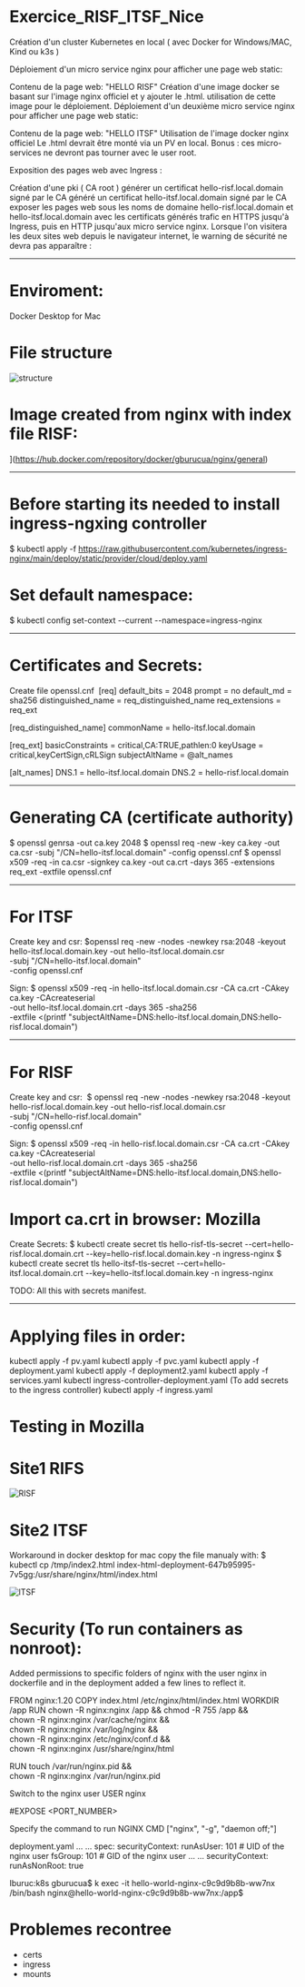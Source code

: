 # Exercice_RISF_ITSF_Nice

Création d'un cluster Kubernetes en local ( avec Docker for Windows/MAC, Kind ou k3s )

Déploiement d'un micro service nginx pour afficher une page web static:

Contenu de la page web: "HELLO RISF"
Création d'une image docker se basant sur l'image nginx officiel et y ajouter le .html.
utilisation de cette image pour le déploiement.
Déploiement d'un deuxième micro service nginx pour afficher une page web static:

Contenu de la page web: "HELLO ITSF"
Utilisation de l'image docker nginx officiel
Le .html devrait être monté via un PV en local.
Bonus : ces micro-services ne devront pas tourner avec le user root.

Exposition des pages web avec Ingress :

Création d'une pki ( CA root )
générer un certificat hello-risf.local.domain signé par le CA
généré un certificat hello-itsf.local.domain signé par le CA
exposer les pages web sous les noms de domaine hello-risf.local.domain et hello-itsf.local.domain avec les certificats générés
trafic en HTTPS jusqu'à Ingress, puis en HTTP jusqu'aux micro service nginx.
Lorsque l'on visitera les deux sites web depuis le navigateur internet, le warning de sécurité ne devra pas apparaître :


----------------------------------------------------------------------------------------------------------------------------------------------

# Enviroment: 
Docker Desktop for Mac

# File structure

![structure](https://github.com/gburucua/Exercice_RISF_ITSF_Nice/assets/47932497/68d54384-7f00-40c5-82d6-799318baf7e0)




# Image created from nginx with index file RISF:
](https://hub.docker.com/repository/docker/gburucua/nginx/general)

----------------------------------------------------------------------------------------

# Before starting its needed to install ingress-ngxing controller
$ kubectl apply -f https://raw.githubusercontent.com/kubernetes/ingress-nginx/main/deploy/static/provider/cloud/deploy.yaml

# Set default namespace:
$ kubectl config set-context --current --namespace=ingress-nginx

----------------------------------------------------------------------------------------
# Certificates and Secrets:

Create file openssl.cnf 
[req]
default_bits       = 2048
prompt             = no
default_md         = sha256
distinguished_name = req_distinguished_name
req_extensions     = req_ext

[req_distinguished_name]
commonName         = hello-itsf.local.domain

[req_ext]
basicConstraints   = critical,CA:TRUE,pathlen:0
keyUsage           = critical,keyCertSign,cRLSign
subjectAltName     = @alt_names

[alt_names]
DNS.1              = hello-itsf.local.domain
DNS.2              = hello-risf.local.domain 

----------------------------------------------------------------------------------------

# Generating CA (certificate authority)
$ openssl genrsa -out ca.key 2048 
$ openssl req -new -key ca.key -out ca.csr -subj "/CN=hello-itsf.local.domain" -config openssl.cnf
$ openssl x509 -req -in ca.csr -signkey ca.key -out ca.crt -days 365 -extensions req_ext -extfile openssl.cnf


----------------------------------------------------------------------------------------


# For ITSF 
Create key and csr:
$openssl req -new -nodes -newkey rsa:2048 -keyout hello-itsf.local.domain.key -out hello-itsf.local.domain.csr \
  -subj "/CN=hello-itsf.local.domain" \
  -config openssl.cnf

Sign:
$ openssl x509 -req -in hello-itsf.local.domain.csr -CA ca.crt -CAkey ca.key -CAcreateserial \
  -out hello-itsf.local.domain.crt -days 365 -sha256 \
  -extfile <(printf "subjectAltName=DNS:hello-itsf.local.domain,DNS:hello-risf.local.domain") 

----------------------------------------------------------------------------------------


# For RISF 
Create key and csr: 
$ openssl req -new -nodes -newkey rsa:2048 -keyout hello-risf.local.domain.key -out hello-risf.local.domain.csr \
  -subj "/CN=hello-risf.local.domain" \
  -config openssl.cnf

Sign:
$ openssl x509 -req -in hello-risf.local.domain.csr -CA ca.crt -CAkey ca.key -CAcreateserial \
  -out hello-risf.local.domain.crt -days 365 -sha256 \
  -extfile <(printf "subjectAltName=DNS:hello-itsf.local.domain,DNS:hello-risf.local.domain") 



# Import ca.crt in browser: Mozilla 

Create Secrets:
$ kubectl create secret tls hello-risf-tls-secret --cert=hello-risf.local.domain.crt --key=hello-risf.local.domain.key -n ingress-nginx
$ kubectl create secret tls hello-itsf-tls-secret --cert=hello-itsf.local.domain.crt --key=hello-itsf.local.domain.key -n ingress-nginx

TODO:
All this with secrets manifest.

----------------------------------------------------------------------------------------

# Applying files in order: 
kubectl apply -f pv.yaml
kubectl apply -f pvc.yaml
kubectl apply -f deployment.yaml
kubectl apply -f deployment2.yaml
kubectl apply -f services.yaml
kubectl ingress-controller-deployment.yaml (To add secrets to the ingress controller)
kubectl apply -f ingress.yaml


# Testing in Mozilla

# Site1 RIFS

![RISF](https://github.com/gburucua/Exercice_RISF_ITSF_Nice/assets/47932497/21134486-dc86-4ee4-be6a-366142ed259b)


# Site2 ITSF

Workaround in docker desktop for mac copy the file manualy with:
$ kubectl cp /tmp/index2.html index-html-deployment-647b95995-7v5gg:/usr/share/nginx/html/index.html


![ITSF](https://github.com/gburucua/Exercice_RISF_ITSF_Nice/assets/47932497/c24e3d4f-d056-4ffc-b16c-31435c5028cd)


# Security (To run containers as nonroot):

Added permissions to specific folders of nginx with the user nginx in dockerfile and in the deployment added a few lines to reflect it.

FROM nginx:1.20
COPY index.html /etc/nginx/html/index.html
WORKDIR /app
RUN chown -R nginx:nginx /app && chmod -R 755 /app && \
        chown -R nginx:nginx /var/cache/nginx && \
        chown -R nginx:nginx /var/log/nginx && \
        chown -R nginx:nginx /etc/nginx/conf.d && \
        chown -R nginx:nginx /usr/share/nginx/html

RUN touch /var/run/nginx.pid && \
        chown -R nginx:nginx /var/run/nginx.pid

Switch to the nginx user
USER nginx

#EXPOSE <PORT_NUMBER>

Specify the command to run NGINX
CMD ["nginx", "-g", "daemon off;"]


deployment.yaml
...
...
    spec:
      securityContext:
        runAsUser: 101   # UID of the nginx user
        fsGroup: 101      # GID of the nginx user
...
...
        securityContext:
          runAsNonRoot: true



Iburuc:k8s gburucua$ k exec -it hello-world-nginx-c9c9d9b8b-ww7nx /bin/bash
nginx@hello-world-nginx-c9c9d9b8b-ww7nx:/app$

# Problemes recontree 

- certs 
- ingress 
- mounts 
